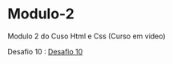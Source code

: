 # Modulo-2
 Modulo 2 do Cuso Html e Css (Curso em video)

Desafio 10 :
<a href="https://danield18.github.io/Modulo-2/Desafios/Desafio%2010/index.html" target="_blank">Desafio 10</a>